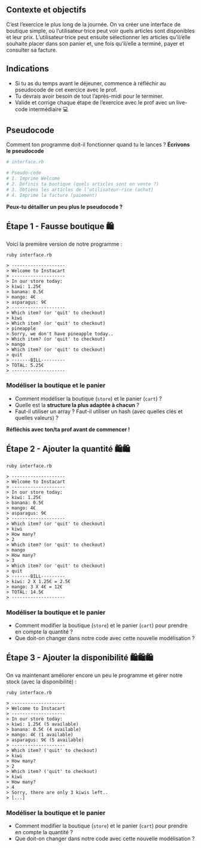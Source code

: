 Contexte et objectifs
---------------------

C’est l’exercice le plus long de la journée. On va créer une interface
de boutique simple, où l’utilisateur·trice peut voir quels articles sont
disponibles et leur prix. L’utilisateur·trice peut ensuite sélectionner
les articles qu’il/elle souhaite placer dans son panier et, une fois
qu’il/elle a terminé, payer et consulter sa facture.

Indications
-----------

-   Si tu as du temps avant le déjeuner, commence à réfléchir au
    pseudocode de cet exercice avec le prof.
-   Tu devrais avoir besoin de tout l’après-midi pour le terminer.
-   Valide et corrige chaque étape de l’exercice avec le prof avec un
    live-code intermédiaire 💻

Pseudocode
----------

Comment ton programme doit-il fonctionner quand tu le lances ?
**Écrivons le pseudocode**


```ruby
# interface.rb

# Pseudo-code
# 1. Imprime Welcome
# 2. Définis ta boutique (quels articles sont en vente ?)
# 3. Obtiens les articles de l’utilisateur·rice (achat)
# 4. Imprime la facture (paiement)
```

**Peux-tu détailler un peu plus le pseudocode ?**

Étape 1 - Fausse boutique 🛍
------------------------------

Voici la première version de notre programme :

```
ruby interface.rb

> --------------------
> Welcome to Instacart
> --------------------
> In our store today:
> kiwi: 1.25€
> banana: 0.5€
> mango: 4€
> asparagus: 9€
> --------------------
> Which item? (or 'quit' to checkout)
> kiwi
> Which item? (or 'quit' to checkout)
> pineapple
> Sorry, we don't have pineapple today..
> Which item? (or 'quit' to checkout)
> mango
> Which item? (or 'quit' to checkout)
> quit
> -------BILL---------
> TOTAL: 5.25€
> --------------------
```

### Modéliser la boutique et le panier

-   Comment modéliser la boutique (`store`) et le panier (`cart`) ?
-   Quelle est la **structure la plus adaptée à chacun** ?
-   Faut-il utiliser un array ? Faut-il utiliser un hash (avec quelles
    clés et quelles valeurs) ?

**Réfléchis avec ton/ta prof avant de commencer !**

Étape 2 - Ajouter la quantité 🛍🛍
--------------------------------------

```
ruby interface.rb

> --------------------
> Welcome to Instacart
> --------------------
> In our store today:
> kiwi: 1.25€
> banana: 0.5€
> mango: 4€
> asparagus: 9€
> --------------------
> Which item? (or 'quit' to checkout)
> kiwi
> How many?
> 2
> Which item? (or 'quit' to checkout)
> mango
> How many?
> 3
> Which item? (or 'quit' to checkout)
> quit
> -------BILL---------
> kiwi: 2 X 1.25€ = 2.5€
> mango: 3 X 4€ = 12€
> TOTAL: 14.5€
> --------------------
```

### Modéliser la boutique et le panier

-   Comment modifier la boutique (`store`) et le panier (`cart`) pour
    prendre en compte la quantité ?
-   Que doit-on changer dans notre code avec cette nouvelle
    modélisation ?

Étape 3 - Ajouter la disponibilité 🛍🛍🛍
-----------------------------------------------

On va maintenant améliorer encore un peu le programme et gérer notre
stock (avec la disponibilité) :

```
ruby interface.rb

> --------------------
> Welcome to Instacart
> --------------------
> In our store today:
> kiwi: 1.25€ (5 available)
> banana: 0.5€ (4 available)
> mango: 4€ (1 available)
> asparagus: 9€ (5 available)
> --------------------
> Which item? ('quit' to checkout)
> kiwi
> How many?
> 2
> Which item? ('quit' to checkout)
> kiwi
> How many?
> 4
> Sorry, there are only 3 kiwis left..
> [...]
```

### Modéliser la boutique et le panier

-   Comment modifier la boutique (`store`) et le panier (`cart`) pour
    prendre en compte la quantité ?
-   Que doit-on changer dans notre code avec cette nouvelle
    modélisation ?

